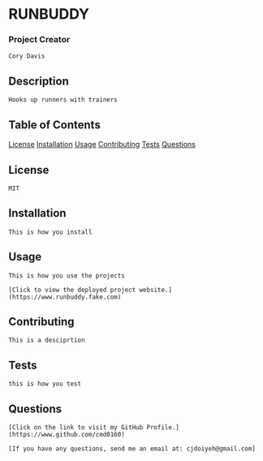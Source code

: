 
  # RUNBUDDY
  ### Project Creator
    Cory Davis
  ## Description
    Hooks up runners with trainers

  ## Table of Contents

  [License](#license)
  [Installation](#installation)
  [Usage](#usage)
  [Contributing](#contributing)
  [Tests](#tests)
  [Questions](#questions)
    
  ## License   
    MIT

  ## Installation
    This is how you install

  ## Usage
    This is how you use the projects

    [Click to view the deployed project website.](https://www.runbuddy.fake.com)
  ## Contributing  
    This is a desciprtion 

  ## Tests
    this is how you test

  ## Questions  
    [Click on the link to visit my GitHub Profile.](https://www.github.com/cmd0160)

    [If you have any questions, send me an email at: cjdoiyeh@gmail.com]
